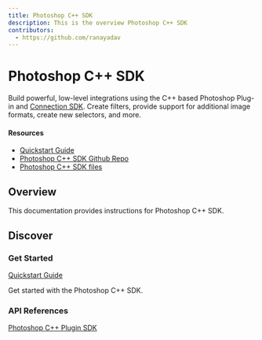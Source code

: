 ```yaml
---
title: Photoshop C++ SDK
description: This is the overview Photoshop C++ SDK
contributors:
  - https://github.com/ranayadav 
---
```


<HeroSimple slots="heading, text"/>

# Photoshop C++ SDK

Build powerful, low-level integrations using the C++ based Photoshop Plug-in and [Connection SDK](https://developer.adobe.com/console/14431/user/servicesandapis). Create filters, provide support for additional image formats, create new selectors, and more.

<Resources slots="heading, links"/>

#### Resources

* [Quickstart Guide](https://developer.adobe.com)
* [Photoshop C++ SDK Github Repo](https://github.com/AdobeDocs/photoshop-cpp-sdk)
* [Photoshop C++ SDK files](https://github.com/AdobeDocs/photoshop-cpp-sdk/tree/main/src/pages/sdk)

## Overview

This documentation provides instructions for Photoshop C++ SDK.

## Discover

<DiscoverBlock width="100%" slots="heading, link, text"/>

### Get Started

[Quickstart Guide](sdk/pluginsdk/documentation/index.md)

Get started with the Photoshop C++ SDK.

<DiscoverBlock slots="heading, link, text"/>

### API References

[Photoshop C++ Plugin SDK](../../pluginsdk/)
